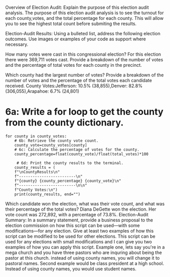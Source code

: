 Overview of Election Audit: Explain the purpose of this election audit analysis.
The purpose of this election audit analysis is to see the turnout for each county,votes, and the total percentage for each county. This will allow you to see the highest total count before submiting the results.

Election-Audit Results: Using a bulleted list, address the following election outcomes. Use images or examples of your code as support where necessary.

How many votes were cast in this congressional election?
For this election there were 369,711 votes cast. 
Provide a breakdown of the number of votes and the percentage of total votes for each county in the precinct.

Which county had the largest number of votes?
Provide a breakdown of the number of votes and the percentage of the total votes each candidate received.
County Votes:Jefferson: 10.5% (38,855),Denver: 82.8% (306,055),Arapahoe: 6.7% (24,801)
# 6a: Write a for loop to get the county from the county dictionary.
    for county in county_votes:
        # 6b: Retrieve the county vote count.
        county_vote=county_votes[county]
        # 6c: Calculate the percentage of votes for the county.
        county_percentage=float(county_vote)/float(total_votes)*100

         # 6d: Print the county results to the terminal.
        county_results = (
        f"\nCountyResults\n"
        f"-------------------------\n"
        f"{county} {county_percentage} {county_vote}\n"
        f"-------------------------\n\n"
        f"County Votes:\n")
        print(county_results, end="")

Which candidate won the election, what was their vote count, and what was their percentage of the total votes?
Diana DeGette won the election. Her vote count was 272,892, with a percentage of 73.8%.
Election-Audit Summary: In a summary statement, provide a business proposal to the election commission on how this script can be used—with some modifications—for any election. Give at least two examples of how this script can be modified to be used for other elections.
This script can be used for any elections with small modifications and I can give you two examples of how you can apply this script. Example one, lets say you're in a mega church and you have three pastors who are inquring about being the pastor at this church. instead of using county names, you will change it to pastoral names. Second example would be class president at a high school. Instead of using county names, you would use student names. 

